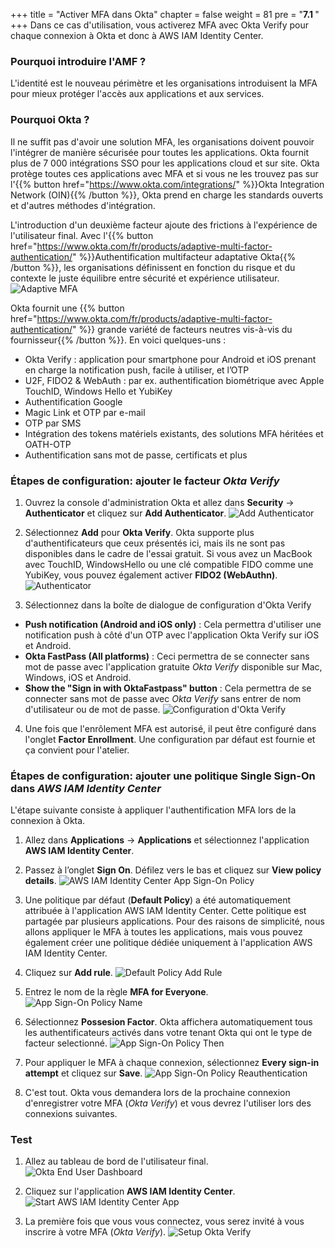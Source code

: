 +++
title = "Activer MFA dans Okta"
chapter = false
weight = 81
pre = "<b>7.1 </b>"
+++
Dans ce cas d'utilisation, vous activerez MFA avec Okta Verify pour chaque connexion à Okta et donc à AWS IAM Identity Center.

### Pourquoi introduire l'AMF ?
L'identité est le nouveau périmètre et les organisations introduisent la MFA pour mieux protéger l'accès aux applications et aux services.

### Pourquoi Okta ?
Il ne suffit pas d'avoir une solution MFA, les organisations doivent pouvoir l'intégrer de manière sécurisée pour toutes les applications. Okta fournit plus de 7 000 intégrations SSO pour les applications cloud et sur site. Okta protège toutes ces applications avec MFA et si vous ne les trouvez pas sur l'{{% button href="https://www.okta.com/integrations/" %}}Okta Integration Network (OIN){{% /button %}}, Okta prend en charge les standards ouverts et d'autres méthodes d'intégration.

L'introduction d'un deuxième facteur ajoute des frictions à l'expérience de l'utilisateur final. Avec l'{{% button href="https://www.okta.com/fr/products/adaptive-multi-factor-authentication/" %}}Authentification multifacteur adaptative Okta{{% /button %}}, les organisations définissent en fonction du risque et du contexte le juste équilibre entre sécurité et expérience utilisateur.
![Adaptive MFA](/images/7_adaptive_mfa.png)

Okta fournit une {{% button href="https://www.okta.com/fr/products/adaptive-multi-factor-authentication/" %}} grande variété de facteurs neutres vis-à-vis du fournisseur{{% /button %}}. En voici quelques-uns :
- Okta Verify : application pour smartphone pour Android et iOS prenant en charge la notification push, facile à utiliser, et l’OTP
- U2F, FIDO2 & WebAuth : par ex. authentification biométrique avec Apple TouchID, Windows Hello et YubiKey
- Authentification Google
- Magic Link et OTP par e-mail
- OTP par SMS
- Intégration des tokens matériels existants, des solutions MFA héritées et OATH-OTP
- Authentification sans mot de passe, certificats et plus

### Étapes de configuration: ajouter le facteur *Okta Verify*

1. Ouvrez la console d'administration Okta et allez dans **Security** -> **Authenticator** et cliquez sur **Add Authenticator**.
![Add Authenticator](/images/740_add_authenticator.png)

2. Sélectionnez **Add** pour **Okta Verify**. Okta supporte plus d'authentificateurs que ceux présentés ici, mais ils ne sont pas disponibles dans le cadre de l'essai gratuit.
Si vous avez un MacBook avec TouchID, WindowsHello ou une clé compatible FIDO comme une YubiKey, vous pouvez également activer **FIDO2 (WebAuthn)**.
![Authenticator](/images/741_authenticators.png)

3. Sélectionnez dans la boîte de dialogue de configuration d'Okta Verify

- **Push notification (Android and iOS only)** : Cela permettra d'utiliser une notification push à côté d'un OTP avec l'application Okta Verify sur iOS et Android.
- **Okta FastPass (All platforms)** : Ceci permettra de se connecter sans mot de passe avec l'application gratuite *Okta Verify* disponible sur Mac, Windows, iOS et Android.
- **Show the "Sign in with OktaFastpass" button** : Cela permettra de se connecter sans mot de passe avec *Okta Verify* sans entrer de nom d'utilisateur ou de mot de passe.
![Configuration d'Okta Verify](/images/742_okta_verify_setup.png)

4. Une fois que l'enrôlement MFA est autorisé, il peut être configuré dans l'onglet **Factor Enrollment**. Une configuration par défaut est fournie et ça convient pour l'atelier.

### Étapes de configuration: ajouter une politique Single Sign-On dans *AWS IAM Identity Center*

L'étape suivante consiste à appliquer l'authentification MFA lors de la connexion à Okta. 
1. Allez dans **Applications** -> **Applications** et sélectionnez l'application **AWS IAM Identity Center**.

2. Passez à l’onglet **Sign On**. Défilez vers le bas et cliquez sur **View policy details**.
![AWS IAM Identity Center App Sign-On Policy](/images/743_aws_sso_sign_on_policy.png)

3. Une politique par défaut (**Default Policy**) a été automatiquement attribuée à l'application AWS IAM Identity Center.
Cette politique est partagée par plusieurs applications. Pour des raisons de simplicité, nous allons appliquer le MFA à toutes les applications, mais vous pouvez également créer une politique dédiée uniquement à l'application AWS IAM Identity Center.

4. Cliquez sur **Add rule**.
![Default Policy Add Rule](/images/744_default_policy_add_rule.png)

5. Entrez le nom de la règle **MFA for Everyone**.
![App Sign-On Policy Name](/images/745_app_sign_on_rule_name.png)

6. Sélectionnez **Possesion Factor**. Okta affichera automatiquement tous les authentificateurs activés dans votre tenant Okta qui ont le type de facteur selectionné.
![App Sign-On Policy Then](/images/746_app_sign_on_rule_then.png)

7. Pour appliquer le MFA à chaque connexion, sélectionnez **Every sign-in attempt** et cliquez sur **Save**.
![App Sign-On Policy Reauthentication](/images/747_app_sign_on_rule_reauthentication.png)

8. C'est tout. Okta vous demandera lors de la prochaine connexion d'enregistrer votre MFA (*Okta Verify*) et vous devrez l'utiliser lors des connexions suivantes.

### Test
1. Allez au tableau de bord de l'utilisateur final.
![Okta End User Dashboard](/images/280_open_end_user_dashboard.png)

2. Cliquez sur l'application **AWS IAM Identity Center**.
![Start AWS IAM Identity Center App](/images/290_start_aws_sso_app.png)

3. La première fois que vous vous connectez, vous serez invité à vous inscrire à votre MFA (*Okta Verify*).
![Setup Okta Verify](/images/703_setup_okta_verify.png)